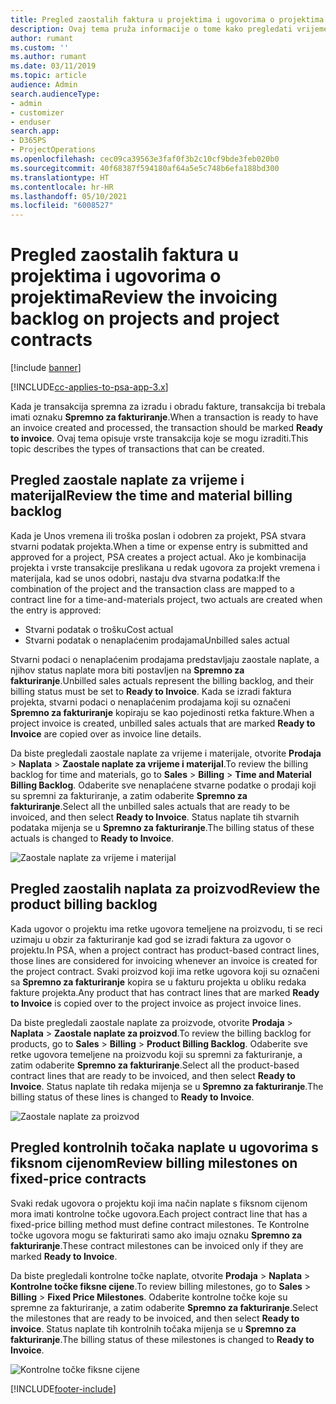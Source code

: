 ```yaml
---
title: Pregled zaostalih faktura u projektima i ugovorima o projektima
description: Ovaj tema pruža informacije o tome kako pregledati vrijeme, trošak i zaostale podatke o proizvodu te kako ih označiti kao spremne za fakturiranje.
author: rumant
ms.custom: ''
ms.author: rumant
ms.date: 03/11/2019
ms.topic: article
audience: Admin
search.audienceType:
- admin
- customizer
- enduser
search.app:
- D365PS
- ProjectOperations
ms.openlocfilehash: cec09ca39563e3faf0f3b2c10cf9bde3feb020b0
ms.sourcegitcommit: 40f68387f594180af64a5e5c748b6efa188bd300
ms.translationtype: HT
ms.contentlocale: hr-HR
ms.lasthandoff: 05/10/2021
ms.locfileid: "6008527"
---
```

# <a name="review-the-invoicing-backlog-on-projects-and-project-contracts"></a><span data-ttu-id="c81f1-103">Pregled zaostalih faktura u projektima i ugovorima o projektima</span><span class="sxs-lookup"><span data-stu-id="c81f1-103">Review the invoicing backlog on projects and project contracts</span></span>

[!include [banner](../includes/psa-now-project-operations.md)]

[!INCLUDE[cc-applies-to-psa-app-3.x](../includes/cc-applies-to-psa-app-3x.md)]

<span data-ttu-id="c81f1-104">Kada je transakcija spremna za izradu i obradu fakture, transakcija bi trebala imati oznaku **Spremno za fakturiranje**.</span><span class="sxs-lookup"><span data-stu-id="c81f1-104">When a transaction is ready to have an invoice created and processed, the transaction should be marked **Ready to invoice**.</span></span> <span data-ttu-id="c81f1-105">Ovaj tema opisuje vrste transakcija koje se mogu izraditi.</span><span class="sxs-lookup"><span data-stu-id="c81f1-105">This topic describes the types of transactions that can be created.</span></span>

## <a name="review-the-time-and-material-billing-backlog"></a><span data-ttu-id="c81f1-106">Pregled zaostale naplate za vrijeme i materijal</span><span class="sxs-lookup"><span data-stu-id="c81f1-106">Review the time and material billing backlog</span></span>

<span data-ttu-id="c81f1-107">Kada je Unos vremena ili troška poslan i odobren za projekt, PSA stvara stvarni podatak projekta.</span><span class="sxs-lookup"><span data-stu-id="c81f1-107">When a time or expense entry is submitted and approved for a project, PSA creates a project actual.</span></span> <span data-ttu-id="c81f1-108">Ako je kombinacija projekta i vrste transakcije preslikana u redak ugovora za projekt vremena i materijala, kad se unos odobri, nastaju dva stvarna podatka:</span><span class="sxs-lookup"><span data-stu-id="c81f1-108">If the combination of the project and the transaction class are mapped to a contract line for a time-and-materials project, two actuals are created when the entry is approved:</span></span>

- <span data-ttu-id="c81f1-109">Stvarni podatak o trošku</span><span class="sxs-lookup"><span data-stu-id="c81f1-109">Cost actual</span></span> 
- <span data-ttu-id="c81f1-110">Stvarni podatak o nenaplaćenim prodajama</span><span class="sxs-lookup"><span data-stu-id="c81f1-110">Unbilled sales actual</span></span>

<span data-ttu-id="c81f1-111">Stvarni podaci o nenaplaćenim prodajama predstavljaju zaostale naplate, a njihov status naplate mora biti postavljen na **Spremno za fakturiranje**.</span><span class="sxs-lookup"><span data-stu-id="c81f1-111">Unbilled sales actuals represent the billing backlog, and their billing status must be set to **Ready to Invoice**.</span></span> <span data-ttu-id="c81f1-112">Kada se izradi faktura projekta, stvarni podaci o nenaplaćenim prodajama koji su označeni **Spremno za fakturiranje** kopiraju se kao pojedinosti retka fakture.</span><span class="sxs-lookup"><span data-stu-id="c81f1-112">When a project invoice is created, unbilled sales actuals that are marked **Ready to Invoice** are copied over as invoice line details.</span></span>

<span data-ttu-id="c81f1-113">Da biste pregledali zaostale naplate za vrijeme i materijale, otvorite **Prodaja** \> **Naplata** \> **Zaostale naplate za vrijeme i materijal**.</span><span class="sxs-lookup"><span data-stu-id="c81f1-113">To review the billing backlog for time and materials, go to **Sales** \> **Billing** \> **Time and Material Billing Backlog**.</span></span> <span data-ttu-id="c81f1-114">Odaberite sve nenaplaćene stvarne podatke o prodaji koji su spremni za fakturiranje, a zatim odaberite **Spremno za fakturiranje**.</span><span class="sxs-lookup"><span data-stu-id="c81f1-114">Select all the unbilled sales actuals that are ready to be invoiced, and then select **Ready to Invoice**.</span></span> <span data-ttu-id="c81f1-115">Status naplate tih stvarnih podataka mijenja se u **Spremno za fakturiranje**.</span><span class="sxs-lookup"><span data-stu-id="c81f1-115">The billing status of these actuals is changed to **Ready to Invoice**.</span></span>

![Zaostale naplate za vrijeme i materijal](media/TMBacklog.png)

## <a name="review-the-product-billing-backlog"></a><span data-ttu-id="c81f1-117">Pregled zaostalih naplata za proizvod</span><span class="sxs-lookup"><span data-stu-id="c81f1-117">Review the product billing backlog</span></span>

<span data-ttu-id="c81f1-118">Kada ugovor o projektu ima retke ugovora temeljene na proizvodu, ti se reci uzimaju u obzir za fakturiranje kad god se izradi faktura za ugovor o projektu.</span><span class="sxs-lookup"><span data-stu-id="c81f1-118">In PSA, when a project contract has product-based contract lines, those lines are considered for invoicing whenever an invoice is created for the project contract.</span></span> <span data-ttu-id="c81f1-119">Svaki proizvod koji ima retke ugovora koji su označeni sa **Spremno za fakturiranje** kopira se u fakturu projekta u obliku redaka fakture projekta.</span><span class="sxs-lookup"><span data-stu-id="c81f1-119">Any product that has contract lines that are marked **Ready to Invoice** is copied over to the project invoice as project invoice lines.</span></span>

<span data-ttu-id="c81f1-120">Da biste pregledali zaostale naplate za proizvode, otvorite **Prodaja** \> **Naplata** \> **Zaostale naplate za proizvod**.</span><span class="sxs-lookup"><span data-stu-id="c81f1-120">To review the billing backlog for products, go to **Sales** \> **Billing** \> **Product Billing Backlog**.</span></span> <span data-ttu-id="c81f1-121">Odaberite sve retke ugovora temeljene na proizvodu koji su spremni za fakturiranje, a zatim odaberite **Spremno za fakturiranje**.</span><span class="sxs-lookup"><span data-stu-id="c81f1-121">Select all the product-based contract lines that are ready to be invoiced, and then select **Ready to Invoice**.</span></span> <span data-ttu-id="c81f1-122">Status naplate tih redaka mijenja se u **Spremno za fakturiranje**.</span><span class="sxs-lookup"><span data-stu-id="c81f1-122">The billing status of these lines is changed to **Ready to Invoice**.</span></span>

![Zaostale naplate za proizvod](media/ProductBacklog.png)

## <a name="review-billing-milestones-on-fixed-price-contracts"></a><span data-ttu-id="c81f1-124">Pregled kontrolnih točaka naplate u ugovorima s fiksnom cijenom</span><span class="sxs-lookup"><span data-stu-id="c81f1-124">Review billing milestones on fixed-price contracts</span></span>

<span data-ttu-id="c81f1-125">Svaki redak ugovora o projektu koji ima način naplate s fiksnom cijenom mora imati kontrolne točke ugovora.</span><span class="sxs-lookup"><span data-stu-id="c81f1-125">Each project contract line that has a fixed-price billing method must define contract milestones.</span></span> <span data-ttu-id="c81f1-126">Te Kontrolne točke ugovora mogu se fakturirati samo ako imaju oznaku **Spremno za fakturiranje**.</span><span class="sxs-lookup"><span data-stu-id="c81f1-126">These contract milestones can be invoiced only if they are marked **Ready to Invoice**.</span></span> 

<span data-ttu-id="c81f1-127">Da biste pregledali kontrolne točke naplate, otvorite **Prodaja** \> **Naplata** \> **Kontrolne točke fiksne cijene**.</span><span class="sxs-lookup"><span data-stu-id="c81f1-127">To review billing milestones, go to **Sales** \> **Billing** \> **Fixed Price Milestones**.</span></span> <span data-ttu-id="c81f1-128">Odaberite kontrolne točke koje su spremne za fakturiranje, a zatim odaberite **Spremno za fakturiranje**.</span><span class="sxs-lookup"><span data-stu-id="c81f1-128">Select the milestones that are ready to be invoiced, and then select **Ready to invoice**.</span></span> <span data-ttu-id="c81f1-129">Status naplate tih kontrolnih točaka mijenja se u **Spremno za fakturiranje**.</span><span class="sxs-lookup"><span data-stu-id="c81f1-129">The billing status of these milestones is changed to **Ready to Invoice**.</span></span>

![Kontrolne točke fiksne cijene](media/FPBacklog.png)


[!INCLUDE[footer-include](../includes/footer-banner.md)]